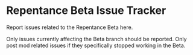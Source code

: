 # Repentance Beta Issue Tracker
Report issues related to the Repentance Beta here.

Only issues currently affecting the Beta branch should be reported. Only post mod related issues if they specifically stopped working in the Beta.
